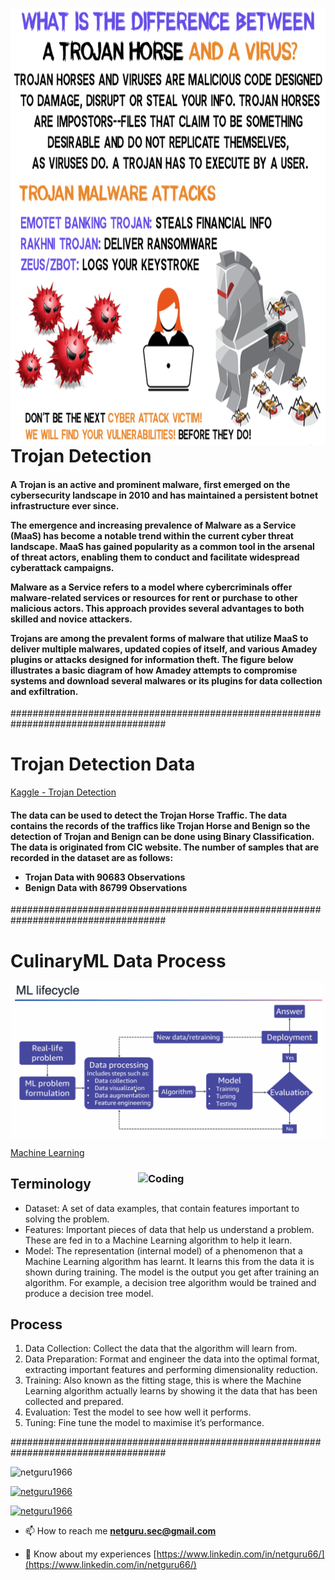 <b></b>
<b></b>
<b></b>

<img align="left" alt="Coding" height="700" width="1000" src="images/trojan_malware.png">
<b></b>
<h1 align="left">Trojan Detection</h1>


<h4 align="left">A Trojan is an active and prominent malware, first emerged on the cybersecurity landscape in 2010 and has maintained a persistent botnet infrastructure ever since. 

The emergence and increasing prevalence of Malware as a Service (MaaS) has become a notable trend within the current cyber threat landscape. MaaS has gained popularity as a common tool in the arsenal of threat actors, enabling them to conduct and facilitate widespread cyberattack campaigns.

Malware as a Service refers to a model where cybercriminals offer malware-related services or resources for rent or purchase to other malicious actors. This approach provides several advantages to both skilled and novice attackers.

Trojans are among the prevalent forms of malware that utilize MaaS to deliver multiple malwares, updated copies of itself, and various Amadey plugins or attacks designed for information theft. The figure below illustrates a basic diagram of how Amadey attempts to compromise systems and download several malwares or its plugins for data collection and exfiltration.</h4>

####################################################################################
<b></b>

<h1 align="left">Trojan Detection Data</h1>
<p>
  <a href="https://www.kaggle.com/datasets/subhajournal/trojan-detection/data">Kaggle - Trojan Detection</a>
</p>

<h4 align="left">
The data can be used to detect the Trojan Horse Traffic. The data contains the records of the traffics like Trojan Horse and Benign so the detection of Trojan and Benign can be done using Binary Classification. The data is originated from CIC website. The number of samples that are recorded in the dataset are as follows:

<b></b>

 * Trojan Data with 90683 Observations
 * Benign Data with 86799 Observations</h4>

####################################################################################
<b></b>

<h1 align="left">CulinaryML Data Process</h1>

<img align="center" alt="Coding" width="1000" src="images/mlprocess.png">

<p>
  <a href="https://towardsdatascience.com/machine-learning-an-introduction-23b84d51e6d0">Machine Learning</a>
</p>

<h3 align="left">

<img align="right" alt="Coding" width="300" src="https://media.giphy.com/media/Fa69v6AU6oN4i0DZZc/giphy.gif">

<h3 align="left">


<h2 align="left">Terminology</h2>

   * Dataset: A set of data examples, that contain features important to solving the problem.
   * Features: Important pieces of data that help us understand a problem. These are fed in to a Machine Learning algorithm to help it learn.
   * Model: The representation (internal model) of a phenomenon that a Machine Learning algorithm has learnt. It learns this from the data it is shown during training. The model is the output you get after training an algorithm. For example, a decision tree algorithm would be trained and produce a decision tree model.</h3>


<h2 align="left">Process</h2>

   1. Data Collection: Collect the data that the algorithm will learn from.
   2. Data Preparation: Format and engineer the data into the optimal format, extracting important features and performing dimensionality reduction.
   3. Training: Also known as the fitting stage, this is where the Machine Learning algorithm actually learns by showing it the data that has been collected and prepared.
   4. Evaluation: Test the model to see how well it performs.
   5. Tuning: Fine tune the model to maximise it’s performance.


####################################################################################
<b></b>
<p align="left"> <img src="https://komarev.com/ghpvc/?username=netguru1966&label=Profile%20views&color=0e75b6&style=flat" alt="netguru1966" /> </p>

<p align="left"> <a href="https://github.com/ryo-ma/github-profile-trophy"><img src="https://github-profile-trophy.vercel.app/?username=netguru1966" alt="netguru1966" /></a> </p>

<p align="left"> <a href="https://twitter.com/netguru66" target="blank"><img src="https://img.shields.io/twitter/follow/netguru66?logo=twitter&style=for-the-badge" alt="netguru1966" /></a> </p>


- 📫 How to reach me **netguru.sec@gmail.com**

- 📄 Know about my experiences [https://www.linkedin.com/in/netguru66/](https://www.linkedin.com/in/netguru66/)


